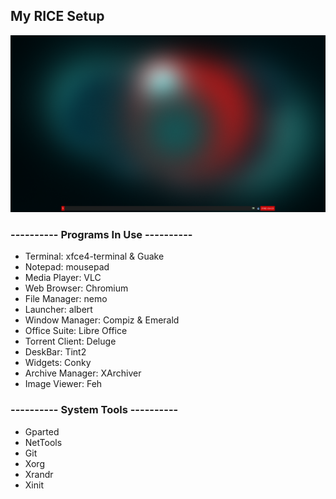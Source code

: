 ## My RICE Setup


![alt text](/IMG/screenshot2.png "Simple.")

### ---------- Programs In Use ----------

- Terminal: xfce4-terminal & Guake
- Notepad: mousepad
- Media Player: VLC
- Web Browser: Chromium
- File Manager: nemo
- Launcher: albert
- Window Manager: Compiz & Emerald
- Office Suite: Libre Office
- Torrent Client: Deluge
- DeskBar: Tint2
- Widgets: Conky
- Archive Manager: XArchiver
- Image Viewer: Feh


### ---------- System Tools ----------

- Gparted
- NetTools
- Git
- Xorg
- Xrandr
- Xinit

